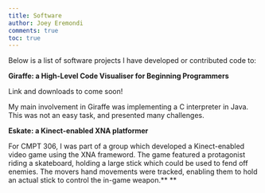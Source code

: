 ```yaml
---
title: Software
author: Joey Eremondi
comments: true
toc: true
---
```


Below is a list of software projects I have developed or contributed code to:

**Giraffe: a High-Level Code Visualiser for Beginning Programmers**

Link and downloads to come soon!

My main involvement in Giraffe was implementing a C interpreter in Java. This was not an easy task, and presented many challenges.

**Eskate: a Kinect-enabled XNA platformer**

For CMPT 306, I was part of a group which developed a Kinect-enabled video game using the XNA frameword. The game featured a protagonist riding a skateboard, holding a large stick which could be used to fend off enemies. The movers hand movements were tracked, enabling them to hold an actual stick to control the in-game weapon.**
**  
